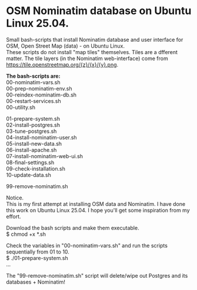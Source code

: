 # OSM Nominatim database on Ubuntu Linux 25.04.
Small bash-scripts that install Nominatim database and user interface for OSM, Open Street Map (data) - on Ubuntu Linux.  
These scripts do not install "map tiles" themselves. Tiles are a dfferent matter.
The tile layers (in the Nominatim web-interface) come from https://tile.openstreetmap.org/{z}/{x}/{y}.png.

**The bash-scripts are:**    
00-nominatim-vars.sh  
00-prep-nominatim-env.sh  
00-reindex-nominatim-db.sh  
00-restart-services.sh  
00-utility.sh  

01-prepare-system.sh  
02-install-postgres.sh  
03-tune-postgres.sh  
04-install-nominatim-user.sh  
05-install-new-data.sh  
06-install-apache.sh  
07-install-nominatim-web-ui.sh  
08-final-settings.sh  
09-check-installation.sh  
10-update-data.sh

99-remove-nominatim.sh   

Notice.  
This is my first attempt at installing OSM data and Nominatim.
I have done this work on Ubuntu Linux 25.04.
I hope you'll get some inspiration from my effort.

Download the bash scripts and make them executable.  
$ chmod +x *.sh

Check the variables in "00-nominatim-vars.sh" and run the scripts sequentially from 01 to 10.  
$ ./01-prepare-system.sh  
...  

The "99-remove-nominatim.sh" script will delete/wipe out Postgres and its databases + Nominatim!
